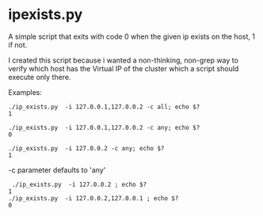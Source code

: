 # ipexists.py
A simple script that exits with code 0 when the given ip exists on the host, 1 if not.

I created this script because i wanted a non-thinking, non-grep way to verify which host has the Virtual IP of the cluster which a script should execute only there.

Examples:
```
./ip_exists.py  -i 127.0.0.1,127.0.0.2 -c all; echo $?
1

./ip_exists.py  -i 127.0.0.1,127.0.0.2 -c any; echo $?
0

./ip_exists.py  -i 127.0.0.2 -c any; echo $?
1
```
-c parameter defaults to 'any'

```
 ./ip_exists.py  -i 127.0.0.2 ; echo $?
1
./ip_exists.py  -i 127.0.0.2,127.0.0.1 ; echo $?
0
```
